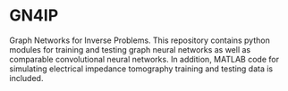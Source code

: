 # GN4IP
Graph Networks for Inverse Problems. This repository contains python modules for training and testing graph neural networks as well as comparable convolutional neural networks. In addition, MATLAB code for simulating electrical impedance tomography training and testing data is included. 
